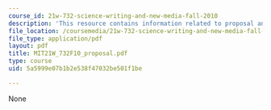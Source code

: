 ```yaml
---
course_id: 21w-732-science-writing-and-new-media-fall-2010
description: 'This resource contains information related to proposal and report structure. '
file_location: /coursemedia/21w-732-science-writing-and-new-media-fall-2010/5a5999e07b1b2e538f47032be501f1be_MIT21W_732F10_proposal.pdf
file_type: application/pdf
layout: pdf
title: MIT21W_732F10_proposal.pdf
type: course
uid: 5a5999e07b1b2e538f47032be501f1be

---
```

None
